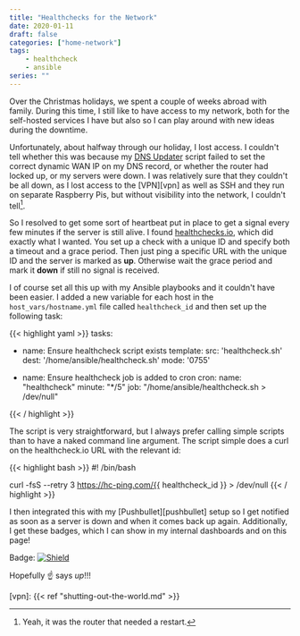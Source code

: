 ```yaml
---
title: "Healthchecks for the Network"
date: 2020-01-11
draft: false
categories: ["home-network"]
tags:
    - healthcheck
    - ansible
series: ""
---
```


Over the Christmas holidays, we spent a couple of weeks abroad with family. During this time, I still like to have access to my network, both for the self-hosted services I have but also so I can play around with new ideas during the downtime.

Unfortunately, about halfway through our holiday, I lost access. I couldn't tell whether this was because my [DNS Updater][dns-update] script failed to set the correct dynamic WAN IP on my DNS record, or whether the router had locked up, or my servers were down. I was relatively sure that they couldn't be all down, as I lost access to the [VPN][vpn] as well as SSH and they run on separate Raspberry Pis, but without visibility into the network, I couldn't tell[^1].

So I resolved to get some sort of heartbeat put in place to get a signal every few minutes if the server is still alive. I found [healthchecks.io][healthchecks], which did exactly what I wanted. You set up a check with a unique ID and specify both a timeout and a grace period. Then just ping a specific URL with the unique ID and the server is marked as **up**. Otherwise wait the grace period and mark it **down** if still no signal is received.

I of course set all this up with my Ansible playbooks and it couldn't have been easier. I added a new variable for each host in the `host_vars/hostname.yml` file called `healthcheck_id` and then set up the following task:

<!-- markdownlint-disable -->
{{< highlight yaml >}}
tasks:
  - name: Ensure healthcheck script exists
    template:
      src: 'healthcheck.sh'
      dest: '/home/ansible/healthcheck.sh'
      mode: '0755'

  - name: Ensure healthcheck job is added to cron
    cron:
      name: "healthcheck"
      minute: "*/5"
      job: "/home/ansible/healthcheck.sh > /dev/null"

{{< / highlight >}}
<!-- markdownlint-restore-->

The script is very straightforward, but I always prefer calling simple scripts than to have a naked command line argument. The script simple does a curl on the healthcheck.io URL with the relevant id:

<!-- markdownlint-disable -->
{{< highlight bash >}}
#! /bin/bash

curl -fsS --retry 3 https://hc-ping.com/{{ healthcheck_id }} > /dev/null
{{< / highlight >}}
<!-- markdownlint-restore-->

I then integrated this with my [Pushbullet][pushbullet] setup so I get notified as soon as a server is down and when it comes back up again. Additionally, I get these badges, which I can show in my internal dashboards and on this page!

Badge: [![Shield](https://healthchecks.io/badge/f64aa0cc-cc31-4423-a248-ab9721/CK9m-Cbo/servers.svg)](https://healthchecks.io)

Hopefully :point_up: says *up*!!!

[dns-update]: https://hub.docker.com/repository/docker/pkuehne/route53-update
[healthchecks]: https://healthchecks.io/
[vpn]: {{< ref "shutting-out-the-world.md" >}}
[^1]: Yeah, it was the router that needed a restart.
